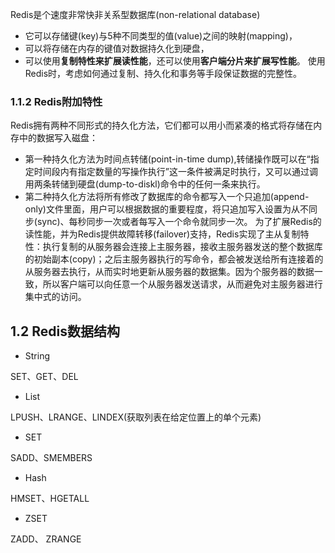   Redis是个速度非常快非关系型数据库(non-relational database)
- 它可以存储键(key)与5种不同类型的值(value)之间的映射(mapping)，
- 可以将存储在内存的键值对数据持久化到硬盘，
- 可以使用**复制特性来扩展读性能**，还可以使用**客户端分片来扩展写性能**。
使用Redis时，考虑如何通过复制、持久化和事务等手段保证数据的完整性。

### 1.1.2 Redis附加特性
Redis拥有两种不同形式的持久化方法，它们都可以用小而紧凑的格式将存储在内存中的数据写入磁盘：
- 第一种持久化方法为时间点转储(point-in-time dump),转储操作既可以在“指定时间段内有指定数量的写操作执行”这一条件被满足时执行，又可以通过调用两条转储到硬盘(dump-to-diskl)命令中的任何一条来执行。
- 第二种持久化方法将所有修改了数据库的命令都写入一个只追加(append-only)文件里面，用户可以根据数据的重要程度，将只追加写入设置为从不同步(sync)、每秒同步一次或者每写入一个命令就同步一次。
为了扩展Redis的读性能，并为Redis提供故障转移(failover)支持，Redis实现了主从复制特性：执行复制的从服务器会连接上主服务器，接收主服务器发送的整个数据库的初始副本(copy)；之后主服务器执行的写命令，都会被发送给所有连接着的从服务器去执行，从而实时地更新从服务器的数据集。因为个服务器的数据一致，所以客户端可以向任意一个从服务器发送请求，从而避免对主服务器进行集中式的访问。

## 1.2 Redis数据结构
- String 

SET、GET、DEL
- List

LPUSH、LRANGE、LINDEX(获取列表在给定位置上的单个元素)
- SET

SADD、SMEMBERS
- Hash

HMSET、HGETALL
- ZSET

ZADD、 ZRANGE
